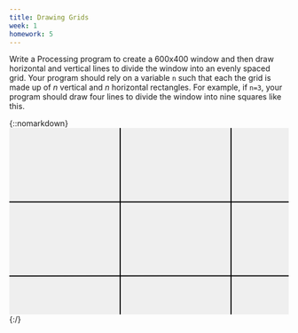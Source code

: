 ```yaml
---
title: Drawing Grids
week: 1
homework: 5
---
```

Write a Processing program to create a 600x400 window and then draw
horizontal and vertical lines to divide the window into an evenly
spaced grid.  Your program should rely on a variable `n` such that
each the grid is made up of _n_ vertical and _n_ horizontal rectangles.
 For example, if `n=3`, your program should draw four lines to divide
 the window into nine squares like this.

 {::nomarkdown}
<svg width="600" height=400>
  <rect width="600" height="400" fill="#efefef" />
  <polyline points="0,133.3333333 600,133.3333333" stroke="black" stroke-width="2px"/>
  <polyline points="200,0 200,400" stroke="black" stroke-width="2px"/>
  <polyline points="0,266.6666666 600,266.3333333" stroke="black" stroke-width="2px"/>
  <polyline points="400,0 400,400" stroke="black" stroke-width="2px"/>
</svg>
{:/}
